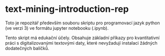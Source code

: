 # text-mining-introduction-rep

Toto je repozitář především souboru skriptu pro programovací jazyk python (ve verzi 3) ve formátu jupyter notebooku (.ipynb). 

Tento skript má edukační účely. Obsahuje základní příkazy pro kvantitativní práci s digitalizovanými textovými daty, které nevyžadují instalaci žádných dodatečných balíčků.  

